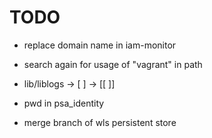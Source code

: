 TODO
====

- replace domain name in iam-monitor
- search again for usage of "vagrant" in path
- lib/liblogs -> [ ] -> [[ ]]
- pwd in psa_identity

- merge branch of wls persistent store
